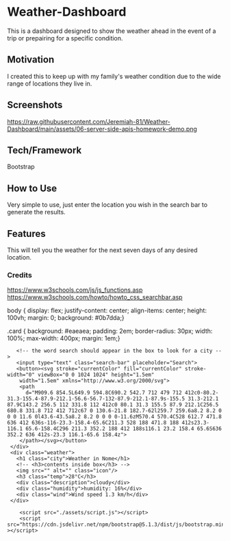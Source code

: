 # Weather-Dashboard

This is a dashboard designed to show the weather ahead in the event of a trip or prepairing for a specific condition.

## Motivation

I created this to keep up with my family's weather condition due to the wide range of locations they live in.

## Screenshots

https://raw.githubusercontent.com/Jeremiah-81/Weather-Dashboard/main/assets/06-server-side-apis-homework-demo.png

## Tech/Framework

Bootstrap

## How to Use

Very simple to use, just enter the location you wish in the search bar to generate the results.

## Features

This will tell you the weather for the next seven days of any desired location.

### Credits

https://www.w3schools.com/js/js_functions.asp
https://www.w3schools.com/howto/howto_css_searchbar.asp


body {
    display: flex;
    justify-content: center;
    align-items: center;
    height: 100vh;
    margin: 0;
    background: #0b7dda;}
  
  .card {
    background: #eaeaea;
    padding: 2em;
    border-radius: 30px;
    width: 100%;
    max-width: 400px;
    margin: 1em;}

 


 <!-- <h1>Weather Dashboard</h1> -->
   <div class="card">
     <div class="search">
      
       <!-- the word search should appear in the box to look for a city -->
       <input type="text" class="search-bar" placeholder="Search">
       <button><svg stroke="currentColor" fill="currentColor" stroke-width="0" viewBox="0 0 1024 1024" height="1.5em" 
        width="1.5em" xmlns="http://www.w3.org/2000/svg">
        <path 
          d="M909.6 854.5L649.9 594.8C690.2 542.7 712 479 712 412c0-80.2-31.3-155.4-87.9-212.1-56.6-56.7-132-87.9-212.1-87.9s-155.5 31.3-212.1 87.9C143.2 256.5 112 331.8 112 412c0 80.1 31.3 155.5 87.9 212.1C256.5 680.8 331.8 712 412 712c67 0 130.6-21.8 182.7-62l259.7 259.6a8.2 8.2 0 0 0 11.6 0l43.6-43.5a8.2 8.2 0 0 0 0-11.6zM570.4 570.4C528 612.7 471.8 636 412 636s-116-23.3-158.4-65.6C211.3 528 188 471.8 188 412s23.3-116.1 65.6-158.4C296 211.3 352.2 188 412 188s116.1 23.2 158.4 65.6S636 352.2 636 412s-23.3 116.1-65.6 158.4z">
        </path></svg></button>
     </div>
     <div class="weather">
       <h1 class="city">Weather in Nome</h1>       
       <!-- <h3>contents inside box</h3> -->
       <img src="" alt="" class="icon"/>
       <h3 class="temp">28°C</h3>
       <div class="description">cloudy</div>
       <div class="humidity">humidity: 16%</div>
       <div class="wind">Wind speed 1.3 km/h</div>
     </div>
   </div>
  
    

        <script src="./assets/script.js"></script>
        <script src="https://cdn.jsdelivr.net/npm/bootstrap@5.1.3/dist/js/bootstrap.min.js" ></script>
  
</body>
</html>  